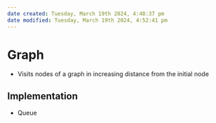 ```yaml
---
date created: Tuesday, March 19th 2024, 4:48:37 pm
date modified: Tuesday, March 19th 2024, 4:52:41 pm
---
```

# Graph
- Visits nodes of a graph in increasing distance from the initial node

## Implementation
- Queue